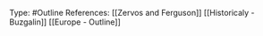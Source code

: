 Type: #Outline 
References: [[Zervos and Ferguson]] [[Historicaly  - Buzgalin]]
[[Europe - Outline]]

